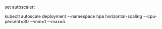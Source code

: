 set autoscaler:

kubectl autoscale deployment --namespace hpa horizontal-scaling --cpu-percent=30 --min=1 --max=5